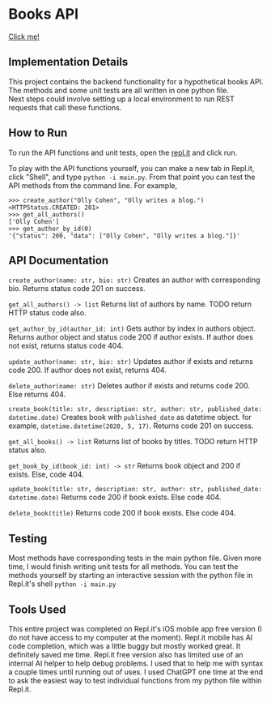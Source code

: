 # Books API

[Click me!](https://replit.com/@ollycohen/Books-API?s=app)

## Implementation Details

This project contains the backend functionality for a hypothetical books API.
The methods and some unit tests are all written in one python file.   
Next steps could involve setting up a local environment to run REST requests that call these functions. 

## How to Run

To run the API functions and unit tests, open the [repl.it](https://replit.com/@ollycohen/Books-API?s=app) and click run.

To play with the API functions yourself, you can make a new tab in Repl.it, click "Shell", and type `python -i main.py`. 
From that point you can test the API methods from the command line. For example, 
```
>>> create_author("Olly Cohen", "Olly writes a blog.")
<HTTPStatus.CREATED: 201>
>>> get_all_authors()
['Olly Cohen']
>>> get_author_by_id(0)
'{"status": 200, "data": ["Olly Cohen", "Olly writes a blog."]}'
```

## API Documentation
`create_author(name: str, bio: str)` 
Creates an author with corresponding bio. Returns status code 201 on success. 

`get_all_authors() -> list`
Returns list of authors by name. TODO return HTTP status code also.

`get_author_by_id(author_id: int)` 
Gets author by index in authors object. Returns author object and status code 200 if author exists. If author does not exist, returns status code 404.

`update_author(name: str, bio: str)` 
Updates author if exists and returns code 200. If author does not exist, returns 404.

`delete_author(name: str)` 
Deletes author if exists and returns code 200. Else returns 404.

`create_book(title: str, description: str, author: str,
                published_date: datetime.date)`
Creates book with `published_date` as datetime object. for example, `datetime.datetime(2020, 5, 17)`. Returns code 201 on success.

`get_all_books() -> list` 
Returns list of books by titles. TODO return HTTP status also.

`get_book_by_id(book_id: int) -> str`
Returns book object and 200 if exists. Else, code 404.

`update_book(title: str, description: str, author: str,
                published_date: datetime.date)`
Returns code 200 if book exists. Else code 404.


`delete_book(title)`
Returns code 200 if book exists. Else code 404.

## Testing

Most methods have corresponding tests in the main python file. Given more time, I would finish writing unit tests for all methods.
You can test the methods yourself by starting an interactive session with the python file in Repl.it's shell `python -i main.py`

## Tools Used

This entire project was completed on Repl.it's iOS mobile app free version (I do not have access to my computer at the moment). 
Repl.it mobile has AI code completion, which was a little buggy but mostly worked great. It definitely saved me time. 
Repl.it free version also has limited use of an internal AI helper to help debug problems. I used that to help me with syntax a couple times until running out of uses.
I used ChatGPT one time at the end to ask the easiest way to test individual functions from my python file within Repl.it.
